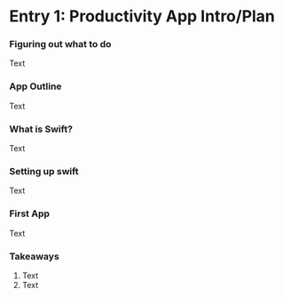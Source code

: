 # Entry 1: Productivity App Intro/Plan 

### Figuring out what to do  
Text
### App Outline  
Text
### What is Swift?   
Text
### Setting up swift  
Text
### First App  
Text
### Takeaways  
1. Text
2. Text
